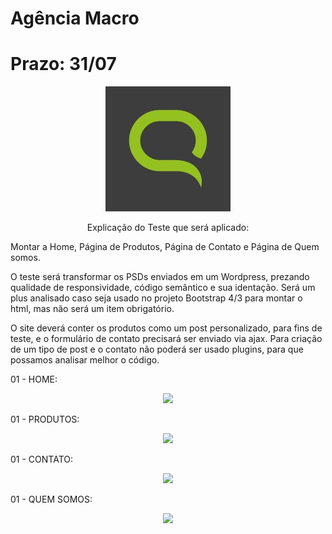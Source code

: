 # Agência Macro
# Prazo: 31/07
<p align="center">
<img src="./imgReadme/logoMacro.jpeg">
</p>

<p align="center">
Explicação do Teste que será aplicado: 

Montar a Home, Página de Produtos, Página de Contato e Página de Quem somos.

O teste será transformar os PSDs enviados em um Wordpress, prezando qualidade de responsividade, código semântico e sua identação. Será um plus analisado caso seja usado no projeto Bootstrap 4/3 para montar o html, mas não será um item obrigatório.

O site deverá conter os produtos como um post personalizado, para fins de teste, e o formulário de contato precisará ser enviado via ajax. Para criação de um tipo de post e o contato não poderá ser usado plugins, para que possamos analisar melhor o código. 
<p>

01 - HOME:
<p align="center">
<img src="./imgReadme/#">
</p>

01 - PRODUTOS:
<p align="center">
<img src="./imgReadme/#">
</p>

01 - CONTATO:
<p align="center">
<img src="./imgReadme/#">
</p>

01 - QUEM SOMOS:
<p align="center">
<img src="./imgReadme/#">
</p>
